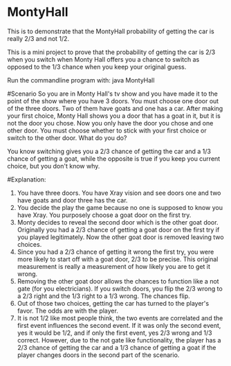 # MontyHall
This is to demonstrate that the MontyHall probability of getting the car is really 2/3 and not 1/2.

This is a mini project to prove that the probability of getting the car is 2/3 when you switch when Monty Hall offers you a chance to switch as opposed to the 1/3 chance when you keep your original guess.

Run the commandline program with: java MontyHall

#Scenario
So you are in Monty Hall's tv show and you have made it to the point of the show where you have 3 doors.
You must choose one door out of the three doors. Two of them have goats and one has a car.
After making your first choice, Monty Hall shows you a door that has a goat in it, but it is not the door you chose.
Now you only have the door you chose and one other door. You must choose whether to stick with your first choice or switch to the other door. What do you do?

You know switching gives you a 2/3 chance of getting the car and a 1/3 chance of getting a goat, while the opposite is true if you keep you current choice, but you don't know why.

#Explanation:
1. You have three doors. You have Xray vision and see doors one and two have goats and door three has the car.
2. You decide the play the game because no one is supposed to know you have Xray. You purposely choose a goat door on the first try.
3. Monty decides to reveal the second door which is the other goat door. Originally you had a 2/3 chance of getting a goat door on the first try if you played legitimately. Now the other goat door is removed leaving two choices.
4. Since you had a 2/3 chance of getting it wrong the first try, you were more likely to start off with a goat door, 2/3 to be precise. This original measurement is really a measurement of how likely you are to get it wrong.
5. Removing the other goat door allows the chances to function like a not gate (for you electricians). If you switch doors, you flip the 2/3 wrong to a 2/3 right and the 1/3 right to a 1/3 wrong. The chances flip.
6. Out of those two choices, getting the car has turned to the player's favor. The odds are with the player.
7. It is not 1/2 like most people think, the two events are correlated and the first event influences the second event. If it was only the second event, yes it would be 1/2, and if only the first event, yes 2/3 wrong and 1/3 correct. However, due to the not gate like functionality, the player has a 2/3 chance of getting the car and a 1/3 chance of getting a goat if the player changes doors in the second part of the scenario.
